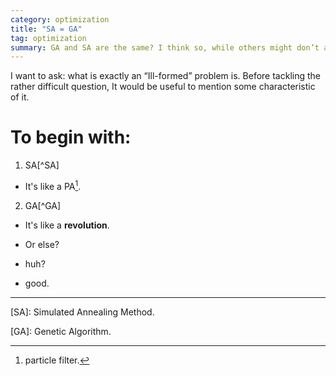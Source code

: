 ```yaml
---
category: optimization
title: "SA = GA"
tag: optimization
summary: GA and SA are the same? I think so, while others might don’t agree. This equivalence hypothesis is my current research topic.
---
```


I want to ask: what is exactly an “Ill-formed” problem is. Before tackling the rather difficult question, It would be useful to mention some characteristic of it.  

# To begin with: #

1. SA[^SA]

- It's like a PA[^pa].

2. GA[^GA]

- It's like a **revolution**.

- Or else?

* huh?

- good.

----

[^pa]: particle filter.

[SA]: Simulated Annealing Method.

[GA]: Genetic Algorithm.

